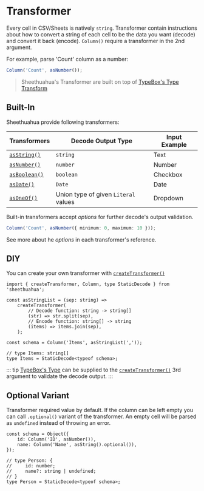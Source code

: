 # Transformer

Every cell in CSV/Sheets is natively `string`. Transformer contain instructions about how to convert a string of each cell to be the data you want (decode) and convert it back (encode). `Column()` require a transformer in the 2nd argument.

For example, parse 'Count' column as a number:

```ts
Column('Count', asNumber());
```

> Sheethuahua's Transformer are built on top of [TypeBox's Type Transform](https://github.com/sinclairzx81/typebox?tab=readme-ov-file#types-transform)

## Built-In

Sheethuahua provide following transformers:

| Transformers                                          | Decode Output Type                   | Input Example |
| ----------------------------------------------------- | ------------------------------------ | ------------- |
| [`asString()`](/references/functions/asString.html)   | `string`                             | Text          |
| [`asNumber()`](/references/functions/asNumber.html)   | `number`                             | Number        |
| [`asBoolean()`](/references/functions/asBoolean.html) | `boolean`                            | Checkbox      |
| [`asDate()`](/references/functions/asDate.html)       | `Date`                               | Date          |
| [`asOneOf()`](/references/functions/asOneOf.html)     | Union type of given `Literal` values | Dropdown      |

Built-in transformers accept _options_ for further decode's output validation.

```ts
Column('Count', asNumber({ minimum: 0, maximum: 10 }));
```

See more about he _options_ in each transformer's reference.

## DIY

You can create your own transformer with [`createTransformer()`](/references/functions/createTransformer.html)

```ts{3-9}
import { createTransformer, Column, type StaticDecode } from 'sheethuahua';

const asStringList = (sep: string) =>
	createTransformer(
		// Decode function: string -> string[]
		(str) => str.split(sep),
		// Encode function: string[] -> string
		(items) => items.join(sep),
	);

const schema = Column('Items', asStringList(','));

// type Items: string[]
type Items = StaticDecode<typeof schema>;
```

::: tip
[TypeBox's Type](https://github.com/sinclairzx81/typebox?tab=readme-ov-file#types) can be supplied to the [`createTransformer()`](/references/functions/createTransformer.html) 3rd argument to validate the decode output.
:::

## Optional Variant

Transformer required value by default. If the column can be left empty you can call `.optional()` variant of the transformer. An empty cell will be parsed as `undefined` instead of throwing an error.

```ts{3}
const schema = Object({
	id: Column('ID', asNumber()),
	name: Column('Name', asString().optional()),
});

// type Person: {
//     id: number;
//     name?: string | undefined;
// }
type Person = StaticDecode<typeof schema>;
```
